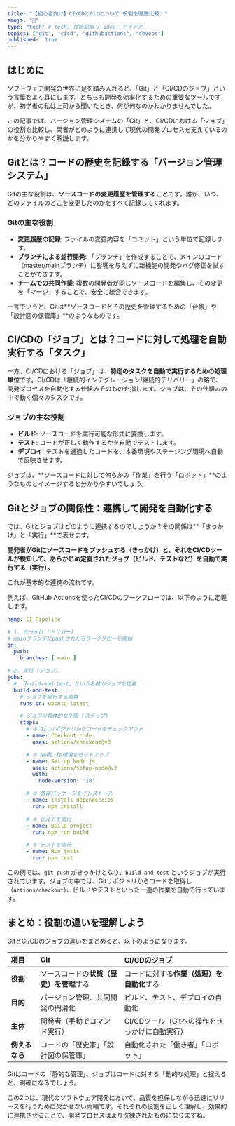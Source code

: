 ```yaml
---
title: "【初心者向け】CI/CDとGitについて 役割を徹底比較！"
emoji: "🤖"
type: "tech" # tech: 技術記事 / idea: アイデア
topics: ["git", "cicd", "githubactions", "devops"]
published:  true
---
```


## はじめに

ソフトウェア開発の世界に足を踏み入れると、「Git」と「CI/CDのジョブ」という言葉をよく耳にします。どちらも開発を効率化するための重要なツールですが、初学者の私は上司から聞いたとき、何が何なのかわかりませんでした。


この記事では、バージョン管理システムの「Git」と、CI/CDにおける「ジョブ」の役割を比較し、両者がどのように連携して現代の開発プロセスを支えているのかを分かりやすく解説します。

## Gitとは？コードの歴史を記録する「バージョン管理システム」

Gitの主な役割は、**ソースコードの変更履歴を管理すること**です。誰が、いつ、どのファイルのどこを変更したのかをすべて記録してくれます。

### Gitの主な役割

-   **変更履歴の記録**: ファイルの変更内容を「コミット」という単位で記録します。
-   **ブランチによる並行開発**: 「ブランチ」を作成することで、メインのコード（master/mainブランチ）に影響を与えずに新機能の開発やバグ修正を試すことができます。
-   **チームでの共同作業**: 複数の開発者が同じソースコードを編集し、その変更を「マージ」することで、安全に統合できます。

一言でいうと、Gitは**ソースコードとその歴史を管理するための「台帳」や「設計図の保管庫」**のようなものです。

## CI/CDの「ジョブ」とは？コードに対して処理を自動実行する「タスク」

一方、CI/CDにおける「ジョブ」は、**特定のタスクを自動で実行するための処理単位**です。CI/CDは「継続的インテグレーション/継続的デリバリー」の略で、開発プロセスを自動化する仕組みそのものを指します。ジョブは、その仕組みの中で動く個々のタスクです。

### ジョブの主な役割

-   **ビルド**: ソースコードを実行可能な形式に変換します。
-   **テスト**: コードが正しく動作するかを自動でテストします。
-   **デプロイ**: テストを通過したコードを、本番環境やステージング環境へ自動で反映させます。

ジョブは、**ソースコードに対して何らかの「作業」を行う「ロボット」**のようなものとイメージすると分かりやすいでしょう。

## Gitとジョブの関係性：連携して開発を自動化する

では、Gitとジョブはどのように連携するのでしょうか？その関係は**「きっかけ」と「実行」**で表せます。

**開発者がGitにソースコードをプッシュする（きっかけ）と、それをCI/CDツールが検知して、あらかじめ定義されたジョブ（ビルド、テストなど）を自動で実行する（実行）。**

これが基本的な連携の流れです。

例えば、GitHub Actionsを使ったCI/CDのワークフローでは、以下のように定義します。

```yaml:.github/workflows/ci.yml
name: CI Pipeline

# 1. きっかけ (トリガー)
# mainブランチにpushされたらワークフローを開始
on:
  push:
    branches: [ main ]

# 2. 実行 (ジョブ)
jobs:
  # 「build-and-test」という名前のジョブを定義
  build-and-test:
    # ジョブを実行する環境
    runs-on: ubuntu-latest

    # ジョブの具体的な手順 (ステップ)
    steps:
      # ① Gitリポジトリからコードをチェックアウト
      - name: Checkout code
        uses: actions/checkout@v3

      # ② Node.js環境をセットアップ
      - name: Set up Node.js
        uses: actions/setup-node@v3
        with:
          node-version: '18'

      # ③ 依存パッケージをインストール
      - name: Install dependencies
        run: npm install

      # ④ ビルドを実行
      - name: Build project
        run: npm run build

      # ⑤ テストを実行
      - name: Run tests
        run: npm test
```

この例では、`git push` がきっかけとなり、`build-and-test` というジョブが実行されています。ジョブの中では、Gitリポジトリからコードを取得し（`actions/checkout`）、ビルドやテストといった一連の作業を自動で行っています。

## まとめ：役割の違いを理解しよう

GitとCI/CDのジョブの違いをまとめると、以下のようになります。

| 項目     | Git                                  | CI/CDのジョブ                             |
| :------- | :----------------------------------- | :---------------------------------------- |
| **役割** | ソースコードの**状態（歴史）を管理**する | コードに対する**作業（処理）を自動化**する |
| **目的** | バージョン管理、共同開発の円滑化     | ビルド、テスト、デプロイの自動化          |
| **主体** | 開発者（手動でコマンド実行）         | CI/CDツール（Gitへの操作をきっかけに自動実行） |
| **例えるなら** | コードの「歴史家」「設計図の保管庫」 | 自動化された「働き者」「ロボット」        |

Gitはコードの「静的な管理」、ジョブはコードに対する「動的な処理」と捉えると、明確になるでしょう。

この2つは、現代のソフトウェア開発において、品質を担保しながら迅速にリリースを行うために欠かせない両輪です。それぞれの役割を正しく理解し、効果的に連携させることで、開発プロセスはより洗練されたものになりますね。
　
 
 
　

　
